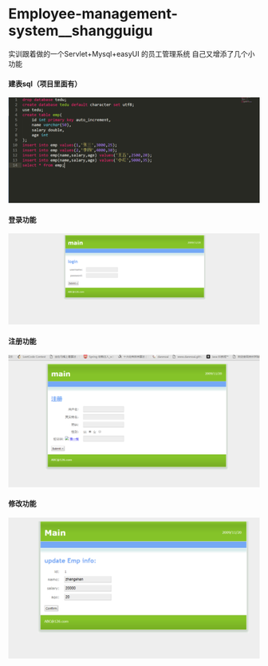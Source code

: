 # Employee-management-system__shangguigu

实训跟着做的一个Servlet+Mysql+easyUI 的员工管理系统 自己又增添了几个小功能



#### 建表sql（项目里面有）

![1564366123645](assets/1564366123645.png)



#### 登录功能

![1564365943581](assets/1564365943581.png)



#### 注册功能



![1564365967653](assets/1564365967653.png)





#### 修改功能

![1564366048500](assets/1564366048500.png)